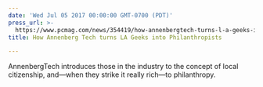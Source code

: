 ```yaml
---
date: 'Wed Jul 05 2017 00:00:00 GMT-0700 (PDT)'
press_url: >-
  https://www.pcmag.com/news/354419/how-annenbergtech-turns-l-a-geeks-into-philanthropists
title: How Annenberg Tech turns LA Geeks into Philanthropists

---
```


AnnenbergTech introduces those in the industry to the concept of local citizenship, and—when they strike it really rich—to philanthropy.

